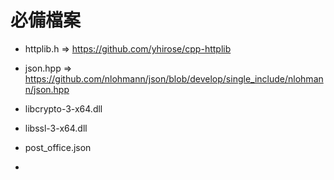 # 必備檔案
+ httplib.h => https://github.com/yhirose/cpp-httplib
+ json.hpp  => https://github.com/nlohmann/json/blob/develop/single_include/nlohmann/json.hpp
+ libcrypto-3-x64.dll
+ libssl-3-x64.dll 
+ post_office.json

+